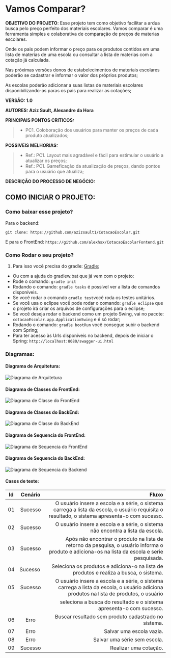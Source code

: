 # Vamos Comparar?
**OBJETIVO DO PROJETO**: Esse projeto tem como objetivo facilitar a ardua busca pelo preço perfeito dos materiais escolares.
Vamos comparar é uma ferramenta simples e colaborativa de comparação de preços de materias escolares. ​

Onde os pais podem informar o preço para os produtos contidos em uma lista de materias de uma escola ou consultar a lista de materias com a cotação já calculada.​

Nas próximas versões donos de estabelecimentos de materiais escolares poderão se cadastrar e informar o valor dos próprios produtos;​

As escolas poderão adicionar a suas listas de materiais escolares disponibilizando-as paras os pais para realizar as cotações;

**VERSÃO: 1.0**

**AUTORES: Aziz Sault, Alexandre da Hora**


**PRINCIPAIS PONTOS CRITICOS:**
>* PC1. Coloboração dos usuários para manter os preços de cada produto atualizados;

**POSSIVEIS MELHORIAS:**
>* Ref.:  PC1. Layout mais agradável e fácil para estimular o usuário a atualizar os preços;
>*  Ref.: PC1. Gameficação da atualização de preços, dando pontos para o usuário que atualiza;

**DESCRIÇÃO DO PROCESSO DE NEGÓCIO:**

## COMO INICIAR O PROJETO:
### Como baixar esse projeto?

Para o backend:
```
git clone: https://github.com/azizsault1/CotacaoEscolar.git
```
E para o FrontEnd:
```https://github.com/alexhsx/CotacaoEscolarFontend.git```

### Como Rodar o seu projeto?
1. Para isso você precisa do gradle: [Gradle](https://gradle.org/install/);
* Ou com a ajuda do gradlew.bat que já vem com o projeto:
* Rode o comando: ```gradle init```
* Rodando o comando: ```gradle tasks``` é possível ver a lista de comandos disponíveis.
* Se você rodar o comando ```gradle test```você roda os testes unitários.
* Se você usa o eclipse você pode rodar o comando: ```gradle eclipse``` que o projeto irá criar os arquivos de configurações para o eclipse;
* Se você deseja rodar o backend como um projeto Swing, vai no pacote:  ```cotacaoEscolar.app.ApplicationSwing``` e é só rodar;
* Rodando o comando: ```gradle bootRun``` você consegue subir o backend com Spring;
* Para ter acesso às Urls disponíveis no backend, depois de iniciar o Spring: ```http://localhost:8080/swagger-ui.html ```

### Diagramas:

#### Diagrama de Arquitetura:
![Diagrama de Arquitetura](https://github.com/azizsault1/CotacaoEscolar/blob/master/doc/diagramas/Arquitetura.png)

#### Diagrama de Classes do FrontEnd:
![Diagrama de Classe do FrontEnd](https://github.com/azizsault1/CotacaoEscolar/blob/master/doc/diagramas/diagrama_classe_cotacao_frontend.png)
 
#### Diagrama de Classes do BackEnd:
![Diagrama de Classe do BackEnd](https://github.com/azizsault1/CotacaoEscolar/blob/master/doc/diagramas/DiagramaClasse.png)

#### Diagrama de Sequencia do FrontEnd:
![Diagrama de Sequencia do FrontEnd](https://github.com/azizsault1/CotacaoEscolar/blob/master/doc/diagramas/diagrama_sequencia_frontend_cotacao.png)

#### Diagrama de Sequencia do BackEnd:
![Diagrama de Sequencia do Backend](https://github.com/azizsault1/CotacaoEscolar/blob/master/doc/diagramas/cotacao.png)

#### Casos de teste:

| Id |   Cenário    |                                                                 Fluxo                                                                         |
|----|:------------:|----------------------------------------------------------------------------------------------------------------------------------------------:|
| 01 |   Sucesso    | O usuário insere a escola e a série, o sistema carrega a lista da escola, o usuário requisita o resultado, o sistema apresenta-o com sucesso. |
| 02 |   Sucesso    | O usuário insere a escola e a série, o sistema não encontra a lista da escola.                                                                |
| 03 |   Sucesso    | Após não encontrar o produto na lista de retorno da pesquisa, o usuário informa o produto e adiciona-os na lista da escola e serie pesquisada.|   
| 04 |   Sucesso    | Seleciona os produtos e adiciona-o na lista de produtos e realiza a busca, o sistema.                                                         |
| 05 |   Sucesso    | O usuário insere a escola e a série, o sistema carrega a lista da escola, o usuário adiciona produtos na lista de produtos, o usuário <br>    | 
|    |              | seleciona a busca do resultado e o sistema apresenta-o com sucesso.                                                                           |
| 06 |    Erro      | Buscar resultado sem produto cadastrado no sistema.                                                                                           |
| 07 |    Erro      | Salvar uma escola vazia.                                                                                                                      |
| 08 |    Erro      | Salvar uma série sem escola.                                                                                                                  |
| 09 |    Sucesso   | Realizar uma cotação.                                                                                                                         |
